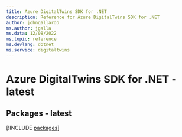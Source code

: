 ```yaml
---
title: Azure DigitalTwins SDK for .NET
description: Reference for Azure DigitalTwins SDK for .NET
author: johngallardo
ms.author: jgalla
ms.data: 12/08/2022
ms.topic: reference
ms.devlang: dotnet
ms.service: digitaltwins
---
```

# Azure DigitalTwins SDK for .NET - latest
## Packages - latest
[!INCLUDE [packages](digitaltwins-index.md)]